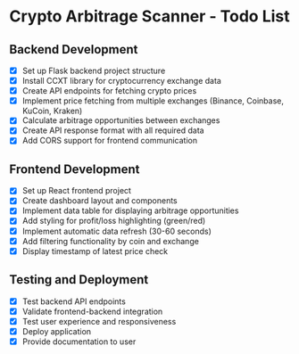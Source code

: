 # Crypto Arbitrage Scanner - Todo List

## Backend Development
- [x] Set up Flask backend project structure
- [x] Install CCXT library for cryptocurrency exchange data
- [x] Create API endpoints for fetching crypto prices
- [x] Implement price fetching from multiple exchanges (Binance, Coinbase, KuCoin, Kraken)
- [x] Calculate arbitrage opportunities between exchanges
- [x] Create API response format with all required data
- [x] Add CORS support for frontend communication

## Frontend Development
- [x] Set up React frontend project
- [x] Create dashboard layout and components
- [x] Implement data table for displaying arbitrage opportunities
- [x] Add styling for profit/loss highlighting (green/red)
- [x] Implement automatic data refresh (30-60 seconds)
- [x] Add filtering functionality by coin and exchange
- [x] Display timestamp of latest price check

## Testing and Deployment
- [x] Test backend API endpoints
- [x] Validate frontend-backend integration
- [x] Test user experience and responsiveness
- [x] Deploy application
- [x] Provide documentation to user
